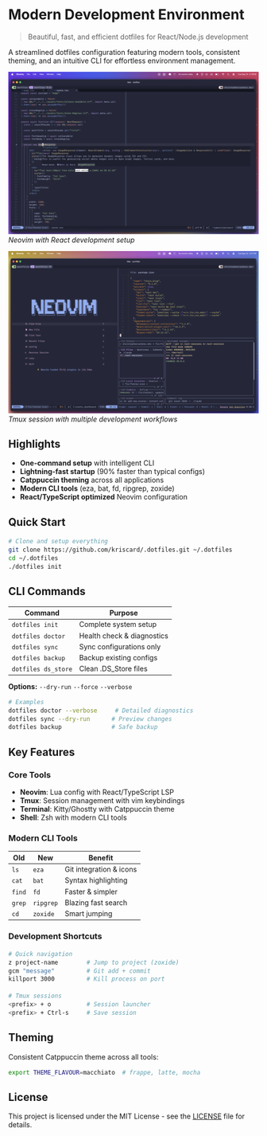 # Modern Development Environment

> Beautiful, fast, and efficient dotfiles for React/Node.js development

A streamlined dotfiles configuration featuring modern tools, consistent theming, and an intuitive CLI for effortless environment management.

![Neovim Development Environment](screenshots/neovim-react.png)
*Neovim with React development setup*

![Tmux Workflow](screenshots/tmux-workflow.png)
*Tmux session with multiple development workflows*

## Highlights

- **One-command setup** with intelligent CLI
- **Lightning-fast startup** (90% faster than typical configs)
- **Catppuccin theming** across all applications
- **Modern CLI tools** (eza, bat, fd, ripgrep, zoxide)
- **React/TypeScript optimized** Neovim configuration

## Quick Start

```bash
# Clone and setup everything
git clone https://github.com/kriscard/.dotfiles.git ~/.dotfiles
cd ~/.dotfiles
./dotfiles init
```

## CLI Commands

| Command | Purpose |
|---------|---------|
| `dotfiles init` | Complete system setup |
| `dotfiles doctor` | Health check & diagnostics |
| `dotfiles sync` | Sync configurations only |
| `dotfiles backup` | Backup existing configs |
| `dotfiles ds_store` | Clean .DS_Store files |

**Options:** `--dry-run` `--force` `--verbose`

```bash
# Examples
dotfiles doctor --verbose     # Detailed diagnostics
dotfiles sync --dry-run      # Preview changes
dotfiles backup              # Safe backup
```

## Key Features

### Core Tools
- **Neovim**: Lua config with React/TypeScript LSP
- **Tmux**: Session management with vim keybindings
- **Terminal**: Kitty/Ghostty with Catppuccin theme
- **Shell**: Zsh with modern CLI tools

### Modern CLI Tools
| Old | New | Benefit |
|-----|-----|---------|
| `ls` | `eza` | Git integration & icons |
| `cat` | `bat` | Syntax highlighting |
| `find` | `fd` | Faster & simpler |
| `grep` | `ripgrep` | Blazing fast search |
| `cd` | `zoxide` | Smart jumping |

### Development Shortcuts
```bash
# Quick navigation
z project-name        # Jump to project (zoxide)
gcm "message"         # Git add + commit
killport 3000         # Kill process on port

# Tmux sessions
<prefix> + o          # Session launcher
<prefix> + Ctrl-s     # Save session
```

## Theming

Consistent Catppuccin theme across all tools:
```bash
export THEME_FLAVOUR=macchiato  # frappe, latte, mocha
```

## License

This project is licensed under the MIT License - see the [LICENSE](LICENSE) file for details.
